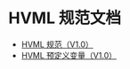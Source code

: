 # HVML 规范文档

- [HVML 规范（V1.0）](hvml-spec-v1.0-zh.md)
- [HVML 预定义变量（V1.0）](hvml-spec-predefined-variables-v1.0-zh.md)

